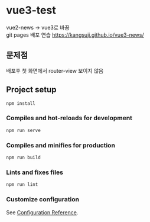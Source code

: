 # vue3-test
vue2-news -> vue3로 바꿈  
git pages 배포 연습
https://kangsuji.github.io/vue3-news/
## 문제점
배포후 첫 화면에서 router-view 보이지 않음
## Project setup
```
npm install
```

### Compiles and hot-reloads for development
```
npm run serve
```

### Compiles and minifies for production
```
npm run build
```

### Lints and fixes files
```
npm run lint
```

### Customize configuration
See [Configuration Reference](https://cli.vuejs.org/config/).
